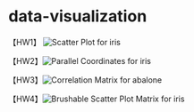 # data-visualization

【HW1】 ![Scatter Plot ](https://github.com/yungyuchen521/data-visualization/tree/hw1_scatter_plot) for iris

【HW2】![Parallel Coordinates](https://github.com/yungyuchen521/data-visualization/tree/hw2_parallel_coord) for iris

【HW3】![Correlation Matrix](https://github.com/yungyuchen521/data-visualization/tree/hw3_coor_mat) for abalone

【HW4】![Brushable Scatter Plot Matrix](https://github.com/yungyuchen521/data-visualization/tree/hw4_scatter_plot_mat) for iris
